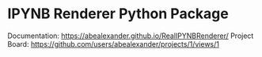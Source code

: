 # IPYNB Renderer Python Package

Documentation: https://abealexander.github.io/RealIPYNBRenderer/
Project Board: https://github.com/users/abealexander/projects/1/views/1
